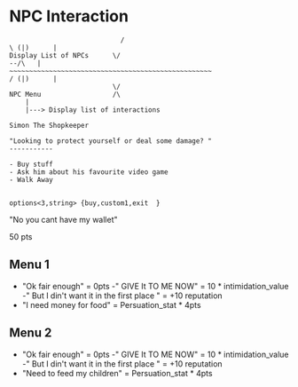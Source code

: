# NPC Interaction
~~~~~~~~~~~~~~~~~~~~~~~~~~~~~~~~~~~~~~~~~~~~~~~~~~~
                            /                                                      \ (|)      |
Display List of NPCs      \/                                                           --/\   |
~~~~~~~~~~~~~~~~~~~~~~~~~~~~~~~~~~~~~~~~~~~~~~~~~~~                                / (|)      |
                          \/
NPC Menu                  /\ 
    |
    |---> Display list of interactions    
    
Simon The Shopkeeper

"Looking to protect yourself or deal some damage? "
-----------

- Buy stuff
- Ask him about his favourite video game
- Walk Away


options<3,string> {buy,custom1,exit  }
~~~~~~~~~~~~~~~~~~~~~~~~~~~~~~~~~~~~~~~~~~~~~~~~~~~


"No you cant have my wallet"

50 pts

Menu 1
------------------------
- "Ok fair enough"  = 0pts
-" GIVE It TO ME NOW" = 10 * intimidation_value 
-" But I din't want it in the first place " = +10 reputation 
- "I need money for food" = Persuation_stat * 4pts


Menu 2
------------------------------
- "Ok fair enough"  = 0pts
-" GIVE It TO ME NOW" = 10 * intimidation_value
-" But I din't want it in the first place " = +10 reputation 
- "Need to feed my children" = Persuation_stat * 4pts
